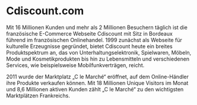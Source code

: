 # Cdiscount.com

<div class="container-toc"></div>

Mit 16 Millionen Kunden und mehr als 2 Millionen Besuchern täglich ist  die französische E-Commerce Webseite Cdiscount mit Sitz in Bordeaux führend im französischen Onlinehandel. 1999 zunächst als Webseite für kulturelle Erzeugnisse gegründet, bietet Cdiscount heute ein breites Produktspektrum an, das von Unterhaltungselektronik, Spielwaren, Möbeln, Mode und Kosmetikprodukten bis hin zu Lebensmitteln und verschiedenen Services, wie beispielsweise Mobilfunkverträgen, reicht.

2011 wurde der Marktplatz „C le Marché“ eröffnet, auf dem Online-Händler ihre Produkte verkaufen können. Mit 18 Millionen Unique Visitors im Monat und 8,6 Millionen aktiven Kunden zählt „C le Marché“ zu den wichtigsten Marktplätzen Frankreichs.